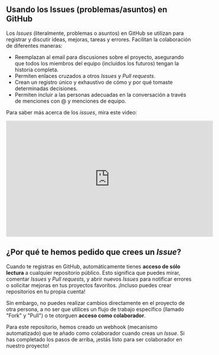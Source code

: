 ## Usando los Issues (problemas/asuntos) en GitHub

Los _Issues_ (literalmente, problemas o asuntos) en GitHub se utilizan para registrar y discutir ideas, mejoras, tareas y errores. Facilitan la colaboración de diferentes maneras:

- Reemplazan al email para discusiones sobre el proyecto, asegurando que todos los miembros del equipo (incluidos los futuros) tengan la historia completa.
- Permiten enlaces cruzados a otros _Issues_ y _Pull requests_.
- Crean un registro único y exhaustivo de cómo y por qué tomaste determinadas decisiones.
- Permiten incluir a las personas adecuadas en la conversación a través de menciones con @ y menciones de equipo.

Para saber más acerca de los _issues_, mira este video:

<iframe width="560" height="315" src="https://www.youtube.com/embed/Zhj46r5D0nQ" frameborder="0" allowfullscreen></iframe>

## ¿Por qué te hemos pedido que crees un _Issue_?

Cuando te registras en GitHub, automáticamente tienes **acceso de sólo lectura** a cualquier repositorio público. Esto significa que puedes mirar, comentar _Issues_ y _Pull requests_, y abrir nuevos _Issues_ para notificar errores o solicitar mejoras en tus proyectos favoritos. ¡Incluso puedes crear repositorios en tu propia cuenta!

Sin embargo, no puedes realizar cambios directamente en el proyecto de otra persona, a no ser que utilices un flujo de trabajo específico (llamado "Fork" y "Pull") o te otorguen **acceso como colaborador**.

Para este repositorio, hemos creado un webhook (mecanismo automatizado) que te añado como colaborador cuando creas un _Issue_. Si has completado los pasos de arriba, ¡estás listo para ser colaborador en nuestro proyecto!